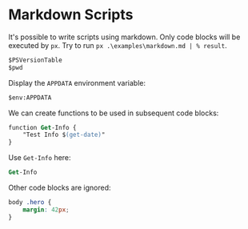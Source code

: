 # Markdown Scripts

It's possible to write scripts using markdown. Only code blocks will be executed
by `px`. Try to run `px .\examples\markdown.md | % result`.

```ps
$PSVersionTable
$pwd
```

Display the `APPDATA` environment variable:

```ps
$env:APPDATA
```

We can create functions to be used in subsequent code blocks:

```ps
function Get-Info {
    "Test Info $(get-date)"
}
```

Use `Get-Info` here:

```ps
Get-Info
```

Other code blocks are ignored:

```css
body .hero {
    margin: 42px;
}
```